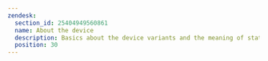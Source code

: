 ```yaml
---
zendesk:
  section_id: 25404949560861
  name: About the device
  description: Basics about the device variants and the meaning of status LEDs
  position: 30
---
```

